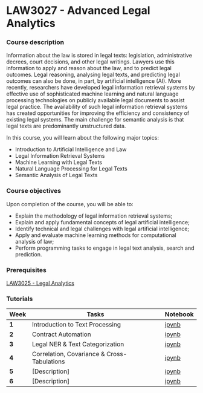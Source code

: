 # LAW3027 - Advanced Legal Analytics

### Course description

Information about the law is stored in legal texts: legislation, administrative decrees, court decisions, and other legal writings. Lawyers use this information to apply and reason about the law, and to predict legal outcomes. Legal reasoning, analysing legal texts, and predicting legal outcomes can also be done, in part, by artificial intelligence (AI). More recently, researchers have developed legal information retrieval systems by effective use of sophisticated machine learning and natural language processing technologies on publicly available legal documents to assist legal practice. The availability of such legal information retrieval systems has created opportunities for improving the efficiency and consistency of existing legal systems. The main challenge for semantic analysis is that legal texts are predominantly unstructured data. 

In this course, you will learn about the following major topics:

* Introduction to Artificial Intelligence and Law
* Legal Information Retrieval Systems
* Machine Learning with Legal Texts
* Natural Language Processing for Legal Texts
* Semantic Analysis of Legal Texts

### Course objectives

Upon completion of the course, you will be able to:

* Explain the methodology of legal information retrieval systems;
* Explain and apply fundamental concepts of legal artificial intelligence;
* Identify technical and legal challenges with legal artificial intelligence;
* Apply and evaluate machine learning methods for computational analysis of law;
* Perform programming tasks to engage in legal text analysis, search and prediction.

### Prerequisites

[LAW3025 - Legal Analytics](https://github.com/maastrichtlawtech/law3025-legal-analytics)

### Tutorials

| Week   | Tasks                              | Notebook                           |
|--------|------------------------------------|------------------------------------|
| **1**  | Introduction to Text Processing | [ipynb](notebooks/tutorial1.ipynb) |
| **2**  | Contract Automation | [ipynb](notebooks/tutorial2.ipynb) |
| **3**  | Legal NER & Text Categorization  | [ipynb](notebooks/tutorial3.ipynb) |
| **4**  | Correlation, Covariance & Cross-Tabulations  | [ipynb](notebooks/tutorial4.ipynb) |
| **5**  | [Description]  | [ipynb](notebooks/tutorial5.ipynb) |
| **6**  | [Description] | [ipynb](notebooks/tutorial6.ipynb) |
